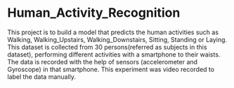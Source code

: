 # Human_Activity_Recognition
This project is to build a model that predicts the human activities such as Walking, Walking_Upstairs, Walking_Downstairs, Sitting, Standing or Laying.  This dataset is collected from 30 persons(referred as subjects in this dataset), performing different activities with a smartphone to their waists. The data is recorded with the help of sensors (accelerometer and Gyroscope) in that smartphone. This experiment was video recorded to label the data manually.
